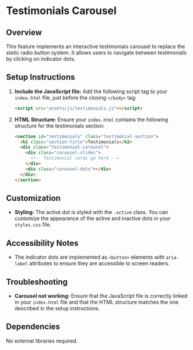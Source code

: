 # Testimonials Carousel

## Overview

This feature implements an interactive testimonials carousel to replace the static radio button system. It allows users to navigate between testimonials by clicking on indicator dots.

## Setup Instructions

1.  **Include the JavaScript file:** Add the following script tag to your `index.html` file, just before the closing `</body>` tag:

    ```html
    <script src="assets/js/testimonials.js"></script>
    ```

2.  **HTML Structure:** Ensure your `index.html` contains the following structure for the testimonials section:

    ```html
    <section id="testimonials" class="testimonial-section">
      <h2 class="section-title">Testimonials</h2>
      <div class="testimonial-carousel">
        <div class="carousel-slides">
          <!-- Testimonial cards go here -->
        </div>
        <div class="carousel-dots"></div>
      </div>
    </section>
    ```

## Customization

-   **Styling:** The active dot is styled with the `.active` class. You can customize the appearance of the active and inactive dots in your `styles.css` file.

## Accessibility Notes

-   The indicator dots are implemented as `<button>` elements with `aria-label` attributes to ensure they are accessible to screen readers.

## Troubleshooting

-   **Carousel not working:** Ensure that the JavaScript file is correctly linked in your `index.html` file and that the HTML structure matches the one described in the setup instructions.

## Dependencies

No external libraries required.
